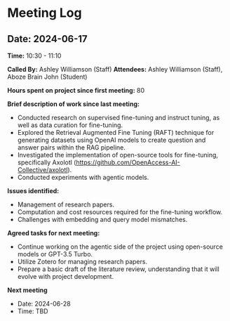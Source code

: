 # Meeting Log

## Date: 2024-06-17
**Time:** 10:30 - 11:10

**Called By:** Ashley Williamson (Staff)
**Attendees:** Ashley Williamson (Staff), Aboze Brain John (Student)

**Hours spent on project since first meeting:** 80

**Brief description of work since last meeting:**
- Conducted research on supervised fine-tuning and instruct tuning, as well as data curation for fine-tuning.
- Explored the Retrieval Augmented Fine Tuning (RAFT) technique for generating datasets using OpenAI models to create question and answer pairs within the RAG pipeline.
- Investigated the implementation of open-source tools for fine-tuning, specifically Axolotl (https://github.com/OpenAccess-AI-Collective/axolotl).
- Conducted experiments with agentic models.

**Issues identified:**
- Management of research papers.
- Computation and cost resources required for the fine-tuning workflow.
- Challenges with embedding and query model mismatches.

**Agreed tasks for next meeting:**
- Continue working on the agentic side of the project using open-source models or GPT-3.5 Turbo.
- Utilize Zotero for managing research papers.
- Prepare a basic draft of the literature review, understanding that it will evolve with project development.

**Next meeting**
- Date: 2024-06-28
- Time: TBD